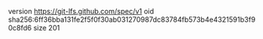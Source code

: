 version https://git-lfs.github.com/spec/v1
oid sha256:6ff36bba131fe2f5f0f30ab031270987dc83784fb573b4e4321591b3f90c8fd6
size 201
